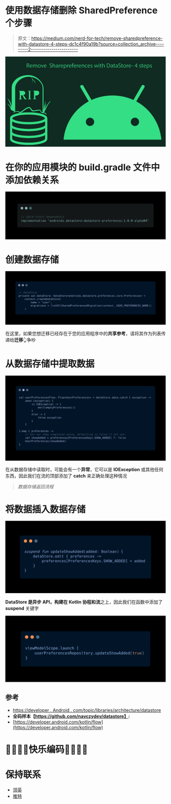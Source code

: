 # 使用数据存储删除 SharedPreference 个步骤

> 原文：<https://medium.com/nerd-for-tech/remove-sharedpreference-with-datastore-4-steps-dc1c4f90a19b?source=collection_archive---------2----------------------->

![](img/0737191c04757eb72b20ea47bf7b74fe.png)

# 在你的应用模块的 **build.gradle** 文件中添加依赖关系

![](img/ddbd3614460993d1636025099fcbe2e0.png)

# 创建数据存储

![](img/af34114870f5d64b9d51e22e3c59cb96.png)

在这里，如果您想迁移已经存在于您的应用程序中的**共享参考**，请将其作为列表传递给**迁移**👆争吵

# 从数据存储中提取数据

![](img/6b3af54a816e0001624f8fd931eadbec.png)

在从数据存储中读取时，可能会有一个**异常**，它可以是 **IOException** 或其他任何东西，因此我们在流的顶部添加了 **catch** 来正确处理这种情况

> *数据存储返回流程*

# 将数据插入数据存储

![](img/b6b866bc3f54dacf043d1e5624510b9e.png)

**DataStore 是异步 API，构建在 Kotlin 协程和流**之上，因此我们在函数中添加了 **suspend** 关键字

![](img/f1cf308e5d6ebf071e25aadc19c3d063.png)

## 参考

*   [https://developer . Android . com/topic/libraries/architecture/datastore](https://developer.android.com/topic/libraries/architecture/datastore)
*   **全码样本【https://github.com/navczydev/datastore】:**
*   [https://developer.android.com/kotlin/flow](https://developer.android.com/kotlin/flow)

# 👏👏👏👏快乐编码👏👏👏👏

# 保持联系

*   [领英](https://www.linkedin.com/in/navczydev/)
*   [推特](https://twitter.com/navczydev)